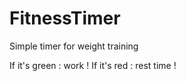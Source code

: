 # FitnessTimer

Simple timer for weight training

If it's green : work ! 
If it's red : rest time !
